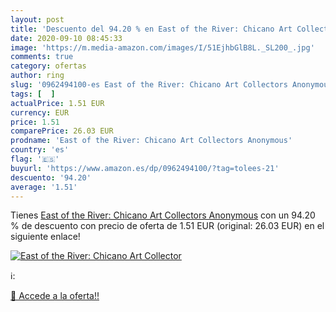 ```yaml
---
layout: post
title: 'Descuento del 94.20 % en East of the River: Chicano Art Collector'
date: 2020-09-10 08:45:33
image: 'https://m.media-amazon.com/images/I/51EjhbGlB8L._SL200_.jpg'
comments: true
category: ofertas
author: ring
slug: '0962494100-es East of the River: Chicano Art Collectors Anonymous'
tags: [  ]
actualPrice: 1.51 EUR
currency: EUR
price: 1.51
comparePrice: 26.03 EUR
prodname: 'East of the River: Chicano Art Collectors Anonymous'
country: 'es'
flag: '🇪🇸'
buyurl: 'https://www.amazon.es/dp/0962494100/?tag=tolees-21'
descuento: '94.20'
average: '1.51'
---
```


Tienes [East of the River: Chicano Art Collectors Anonymous](https://www.amazon.es/dp/0962494100/?tag=tolees-21) con un 94.20 % de descuento con precio de oferta de 1.51 EUR (original: 26.03 EUR) en el siguiente enlace!

[![East of the River: Chicano Art Collector](https://m.media-amazon.com/images/I/51EjhbGlB8L._SL200_.jpg)](https://www.amazon.es/dp/0962494100/?tag=tolees-21)

ℹ️:


[🛒 Accede a la oferta!!](https://www.amazon.es/dp/0962494100/?tag=tolees-21)
